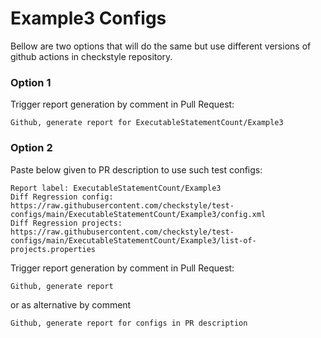 # Example3 Configs

Bellow are two options that will do the same but use different versions
of github actions in checkstyle repository.


### Option 1
Trigger report generation by comment in Pull Request:
```
Github, generate report for ExecutableStatementCount/Example3
```

### Option 2

Paste below given to PR description to use such test configs:
```
Report label: ExecutableStatementCount/Example3
Diff Regression config: https://raw.githubusercontent.com/checkstyle/test-configs/main/ExecutableStatementCount/Example3/config.xml
Diff Regression projects: https://raw.githubusercontent.com/checkstyle/test-configs/main/ExecutableStatementCount/Example3/list-of-projects.properties
```

Trigger report generation by comment in Pull Request:
```
Github, generate report
```
or as alternative by comment
```
Github, generate report for configs in PR description
```
